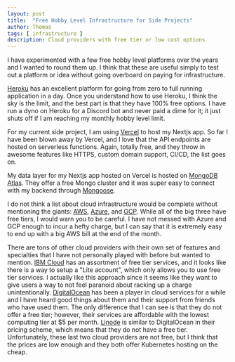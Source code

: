 ```yaml
---
layout: post
title:  "Free Hobby Level Infrastructure for Side Projects"
author: Thomas
tags: [ infrastructure ]
description: Cloud providers with free tier or low cost options
---
```

I have experimented with a few free hobby level platforms over the years and I wanted to round them up. I think that these are useful simply to test out a platform or idea without going overboard on paying for infrastructure.

[Heroku](https://www.heroku.com/pricing) has an excellent platform for going from zero to full running application in a day. Once you understand how to use Heroku, I think the sky is the limit, and the best part is that they have 100% free options. I have run a dyno on Heroku for a Discord bot and never paid a dime for it; it just shuts off if I am reaching my monthly hobby level limit.

For my current side project, I am using [Vercel](https://vercel.com/pricing) to host my Nextjs app. So far I have been blown away by Vercel, and I love that the API endpoints are hosted on serverless functions. Again, totally free, and they throw in awesome features like HTTPS, custom domain support, CI/CD, the list goes on.

My data layer for my Nextjs app hosted on Vercel is hosted on [MongoDB Atlas](https://www.mongodb.com/pricing). They offer a free Mongo cluster and it was super easy to connect with my backend through [Mongoose](https://mongoosejs.com/).

I do not think a list about cloud infrastructure would be complete without mentioning the giants: [AWS](https://aws.amazon.com/pricing/), [Azure](https://azure.microsoft.com/en-us/pricing/), and [GCP](https://cloud.google.com/pricing). While all of the big three have free tiers, I would warn you to be careful. I have not messed with Azure and GCP enough to incur a hefty charge, but I can say that it is extremely easy to end up with a big AWS bill at the end of the month.

There are tons of other cloud providers with their own set of features and specialties that I have not personally played with before but wanted to mention. [IBM Cloud](https://www.ibm.com/cloud/free) has an assortment of free tier services, and it looks like there is a way to setup a "Lite account", which only allows you to use free tier services. I actually like this approach since it seems like they want to give users a way to not feel paranoid about racking up a charge unintentionally. [DigitalOcean](https://www.digitalocean.com/pricing/) has been a player in cloud services for a while and I have heard good things about them and their support from friends who have used them. The only difference that I can see is that they do not offer a free tier; however, their services are affordable with the lowest computing tier at $5 per month. [Linode](https://www.linode.com/pricing/) is similar to DigitalOcean in their pricing scheme, which means that they do not have a free tier. Unfortunately, these last two cloud providers are not free, but I think that the prices are low enough and they both offer Kubernetes hosting on the cheap.
